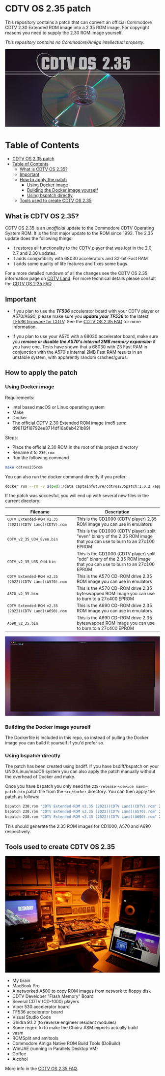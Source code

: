 # CDTV OS 2.35 patch

This repository contains a patch that can convert an official Commodore CDTV 2.30 Extended ROM image into a 2.35 ROM image. For copyright reasons you need to supply the 2.30 ROM image yourself.

_This repository contains no Commodore/Amiga intellectual property._

![CDTV OS 2.35](pics/cdtvos235.png)

# Table of Contents

- [CDTV OS 2.35 patch](#cdtv-os-235-patch)
- [Table of Contents](#table-of-contents)
  - [What is CDTV OS 2.35?](#what-is-cdtv-os-235)
  - [Important](#important)
  - [How to apply the patch](#how-to-apply-the-patch)
    - [Using Docker image](#using-docker-image)
    - [Building the Docker image yourself](#building-the-docker-image-yourself)
    - [Using bspatch directly](#using-bspatch-directly)
  - [Tools used to create CDTV OS 2.35](#tools-used-to-create-cdtv-os-235)

## What is CDTV OS 2.35?
CDTV OS 2.35 is an _unofficial_ update to the Commodore CDTV Operating System ROM. It is the first major update to the ROM since 1992. The 2.35 update does the following things:

- It restores all functionality to the CDTV player that was lost in the 2.0, 2.7 and 2.30 updates.
- It adds compatibility with 68030 accelerators and 32-bit-Fast RAM
- It adds some quality of life features and fixes some bugs.

For a more detailed rundown of all the changes see the CDTV OS 2.35 information page on [CDTV Land](https://cdtvland.com/os235). For more technical details please consult the [CDTV OS 2.35 FAQ](README-faq.md).


## Important
- If you plan to use the ***TF536*** accelerator board with your CDTV player or A570/A690, please make sure you ***update your TF536*** to the latest [TF536 firmware for CDTV](https://exxosforum.co.uk/forum/viewtopic.php?f=76&t=5920). See the [CDTV OS 2.35 FAQ](README-faq.md) for more information.

- If you plan to use your A570 with a 68030 accelerator board, make sure you ***remove or disable the A570's internal 2MB memory expansion*** if you have one. Tests have shown that a 68030 with Z3 Fast RAM in conjunction with the A570's internal 2MB Fast RAM results in an unstable system, with apparently random crashes/gurus.


## How to apply the patch

### Using Docker image

Requirements:

- Intel based macOS or Linux operating system
- Make
- Docker
- The official CDTV 2.30 Extended ROM image (md5 sum: d98112f18792ee3714df16a6eb421b89)

Steps:

- Place the official 2.30 ROM in the root of this project directory
- Rename it to `230.rom`
- Run the following command

```sh
make cdtvos235rom
```

You can also run the docker command directly if you prefer:

```sh
docker run --rm -v $(pwd):/data captainfuture/cdtvos235patch:1.0.2 /appl/run.sh
```

If the patch was succesful, you will end up with several new files in the current directory:

| Filename                                            | Description                                                                                                            |
|-----------------------------------------------------|------------------------------------------------------------------------------------------------------------------------|
|`CDTV Extended-ROM v2.35 (2021)(CDTV Land)(CDTV).rom`| This is the CD1000 (CDTV player) 2.35 ROM image you can use in emulators                                               |
|`CDTV_v2_35_U34_Even.bin`                            | This is the CD1000 (CDTV player) split "even" binary of the 2.35 ROM image that you can use to burn to an 27c100 EPROM |
|`CDTV_v2_35_U35_Odd.bin`                             | This is the CD1000 (CDTV player) split "odd" binary of the 2.35 ROM image that you can use to burn to an 27c100 EPROM  |
|`CDTV Extended-ROM v2.35 (2022)(CDTV Land)(A570).rom`| This is the A570 CD-ROM drive 2.35 ROM image you can use in emulators                                                  |
|`A570_v2_35.bin`                                     | This is the A570 CD-ROM drive 2.35 byteswapped ROM image you can use to burn to a 27c400 EPROM                         |
|`CDTV Extended-ROM v2.35 (2022)(CDTV Land)(A690).rom`| This is the A690 CD-ROM drive 2.35 ROM image you can use in emulators                                                  |
|`A690_v2_35.bin`                                     | This is the A690 CD-ROM drive 2.35 byteswapped ROM image you can use to burn to a 27c400 EPROM                         |


![bla](pics/examplemake.gif)

### Building the Docker image yourself
The Dockerfile is included in this repo, so instead of pulling the Docker image you can build it yourself if you'd prefer so. 


### Using bspatch directly
The patch has been created using bsdiff. If you have bsdiff/bspatch on your UNIX/Linux/macOS system you can also apply the patch manually without the overhead of Docker and make.

Once you have bspatch you only need the `235-release-<device name>-patch.bin` patch file from the `src/docker` directory. You can then apply the patch as follows:

```sh
bspatch 230.rom "CDTV Extended-ROM v2.35 (2021)(CDTV Land)(CDTV).rom" 235-release-cd1000-patch.bin
bspatch 230.rom "CDTV Extended-ROM v2.35 (2022)(CDTV Land)(A570).rom" 235-release-a570-patch.bin
bspatch 230.rom "CDTV Extended-ROM v2.35 (2022)(CDTV Land)(A690).rom" 235-release-a690-patch.bin
```
This should generate the 2.35 ROM images for CD1000, A570 and A690 respectively.

## Tools used to create CDTV OS 2.35

![CDTV OS 2.35 workplace](pics/cdtvos235workplace.jpg)

- My brain
- MacBook Pro
- A networked A500 to copy ROM images from network to floppy disk
- CDTV Developer "Flash Memory" Board
- Several CDTV (CD-1000) players
- Viper 530 accelerator board
- TF536 accelerator board
- Visual Studio Code
- Ghidra 9.1.2 (to reverse engineer resident modules)
- Some regex-fu to make the Ghidra ASM exports actually build
- vasm
- ROMSplit and amitools
- Commodore Amiga Native ROM Build Tools (DoBuild)
- WinUAE (running in Parallels Desktop VM)
- Coffee
- Alcohol

More info in the [CDTV OS 2.35 FAQ](README-faq.md).